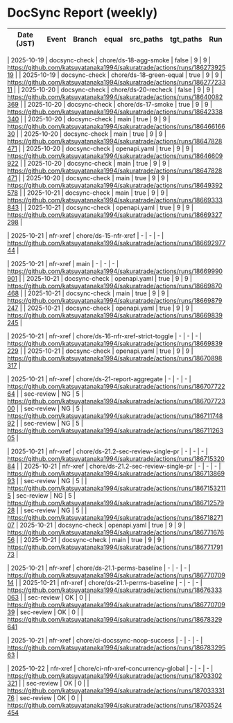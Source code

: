# DocSync Report (weekly)

| Date (JST) | Event | Branch | equal | src_paths | tgt_paths | Run |
|---|---|---|---|---|---|---|
<!-- Initially filled via Actions Summary. Automation to append rows will be added later. -->
| 2025-10-19 | docsync-check | chore/ds-18-agg-smoke | false | 9 | 9 | https://github.com/katsuyatanaka1994/sakuratrade/actions/runs/18627392519 |
| 2025-10-19 | docsync-check | chore/ds-18-green-equal | true | 9 | 9 | https://github.com/katsuyatanaka1994/sakuratrade/actions/runs/18627723311 |
| 2025-10-20 | docsync-check | chore/ds-20-recheck | false | 9 | 9 | https://github.com/katsuyatanaka1994/sakuratrade/actions/runs/18640082369 |
| 2025-10-20 | docsync-check | chore/ds-17-smoke | true | 9 | 9 | https://github.com/katsuyatanaka1994/sakuratrade/actions/runs/18642338340 |
| 2025-10-20 | docsync-check | main | true | 9 | 9 | https://github.com/katsuyatanaka1994/sakuratrade/actions/runs/18646616630 |
| 2025-10-20 | docsync-check | main | true | 9 | 9 | https://github.com/katsuyatanaka1994/sakuratrade/actions/runs/18647828471 |
| 2025-10-20 | docsync-check | openapi.yaml | true | 9 | 9 | https://github.com/katsuyatanaka1994/sakuratrade/actions/runs/18646609922 |
| 2025-10-20 | docsync-check | main | true | 9 | 9 | https://github.com/katsuyatanaka1994/sakuratrade/actions/runs/18647828471 |
| 2025-10-20 | docsync-check | main | true | 9 | 9 | https://github.com/katsuyatanaka1994/sakuratrade/actions/runs/18649392578 |
| 2025-10-21 | docsync-check | main | true | 9 | 9 | https://github.com/katsuyatanaka1994/sakuratrade/actions/runs/18669333843 |
| 2025-10-21 | docsync-check | openapi.yaml | true | 9 | 9 | https://github.com/katsuyatanaka1994/sakuratrade/actions/runs/18669327298 |

| 2025-10-21 | nfr-xref | chore/ds-15-nfr-xref | - | - | - | https://github.com/katsuyatanaka1994/sakuratrade/actions/runs/18669297744 |

| 2025-10-21 | nfr-xref | main | - | - | - | https://github.com/katsuyatanaka1994/sakuratrade/actions/runs/18669990901 |
| 2025-10-21 | docsync-check | openapi.yaml | true | 9 | 9 | https://github.com/katsuyatanaka1994/sakuratrade/actions/runs/18669870468 |
| 2025-10-21 | docsync-check | main | true | 9 | 9 | https://github.com/katsuyatanaka1994/sakuratrade/actions/runs/18669879247 |
| 2025-10-21 | docsync-check | openapi.yaml | true | 9 | 9 | https://github.com/katsuyatanaka1994/sakuratrade/actions/runs/18669839245 |

| 2025-10-21 | nfr-xref | chore/ds-16-nfr-xref-strict-toggle | - | - | - | https://github.com/katsuyatanaka1994/sakuratrade/actions/runs/18669839229 |
| 2025-10-21 | docsync-check | openapi.yaml | true | 9 | 9 | https://github.com/katsuyatanaka1994/sakuratrade/actions/runs/18670898317 |

| 2025-10-21 | nfr-xref | chore/ds-21-report-aggregate | - | - | - | https://github.com/katsuyatanaka1994/sakuratrade/actions/runs/18670772264 |
| sec-review | NG | 5 | https://github.com/katsuyatanaka1994/sakuratrade/actions/runs/18670772300 |
| sec-review | NG | 5 | https://github.com/katsuyatanaka1994/sakuratrade/actions/runs/18671174892 |
| sec-review | NG | 5 | https://github.com/katsuyatanaka1994/sakuratrade/actions/runs/18671126305 |

| 2025-10-21 | nfr-xref | chore/ds-21.2-sec-review-single-pr | - | - | - | https://github.com/katsuyatanaka1994/sakuratrade/actions/runs/18671532084 |
| 2025-10-21 | nfr-xref | chore/ds-21.2-sec-review-single-pr | - | - | - | https://github.com/katsuyatanaka1994/sakuratrade/actions/runs/18671386993 |
| sec-review | NG | 5 | | https://github.com/katsuyatanaka1994/sakuratrade/actions/runs/18671532115
| sec-review | NG | 5 | https://github.com/katsuyatanaka1994/sakuratrade/actions/runs/18671257928 |
| sec-review | NG | 5 | | https://github.com/katsuyatanaka1994/sakuratrade/actions/runs/18671827107
| 2025-10-21 | docsync-check | openapi.yaml | true | 9 | 9 | https://github.com/katsuyatanaka1994/sakuratrade/actions/runs/18677167656 |
| 2025-10-21 | docsync-check | main | true | 9 | 9 | https://github.com/katsuyatanaka1994/sakuratrade/actions/runs/18677179173 |

| 2025-10-21 | nfr-xref | chore/ds-21.1-perms-baseline | - | - | - | https://github.com/katsuyatanaka1994/sakuratrade/actions/runs/18677070914 |
| 2025-10-21 | nfr-xref | chore/ds-21.1-perms-baseline | - | - | - | https://github.com/katsuyatanaka1994/sakuratrade/actions/runs/18676333063 |
| sec-review | OK | 0 | | https://github.com/katsuyatanaka1994/sakuratrade/actions/runs/18677070939
| sec-review | OK | 0 | | https://github.com/katsuyatanaka1994/sakuratrade/actions/runs/18678329641

| 2025-10-21 | nfr-xref | chore/ci-docssync-noop-success | - | - | - | https://github.com/katsuyatanaka1994/sakuratrade/actions/runs/18678329563 |

| 2025-10-22 | nfr-xref | chore/ci-nfr-xref-concurrency-global | - | - | - | https://github.com/katsuyatanaka1994/sakuratrade/actions/runs/18703302321 |
| sec-review | OK | 0 | | https://github.com/katsuyatanaka1994/sakuratrade/actions/runs/18703333176
| sec-review | OK | 0 | | https://github.com/katsuyatanaka1994/sakuratrade/actions/runs/18703524454
